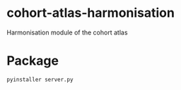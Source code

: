 # cohort-atlas-harmonisation
Harmonisation module of the cohort atlas

# Package
`pyinstaller server.py`
